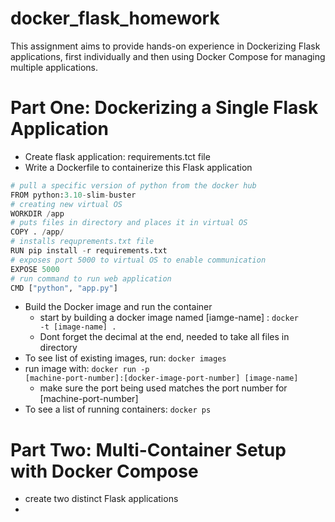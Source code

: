 # docker_flask_homework
This assignment aims to provide hands-on experience in Dockerizing Flask applications, first individually and then using Docker Compose for managing multiple applications.

# Part One: Dockerizing a Single Flask Application

+ Create flask application: requirements.tct file
+ Write a Dockerfile to containerize this Flask application
```python
# pull a specific version of python from the docker hub
FROM python:3.10-slim-buster
# creating new virtual OS 
WORKDIR /app
# puts files in directory and places it in virtual OS
COPY . /app/
# installs requprements.txt file
RUN pip install -r requirements.txt
# exposes port 5000 to virtual OS to enable communication
EXPOSE 5000
# run command to run web application
CMD ["python", "app.py"]
```
+ Build the Docker image and run the container
    + start by building a docker image named [iamge-name] : <code>docker -t [image-name] . </code>
    + Dont forget the decimal at the end, needed to take all files in directory 
+ To see list of existing images, run: <code>docker images</code>
+ run image with: <code>docker run -p [machine-port-number]:[docker-image-port-number] [image-name]</code>
    + make sure the port being used matches the port number for [machine-port-number]
+ To see a list of running containers: <code>docker ps</code>

# Part Two: Multi-Container Setup with Docker Compose

+ create two distinct Flask applications
+ 
